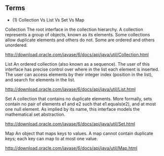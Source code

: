 
Terms
-----

* (1) Collection Vs List Vs Set Vs Map

Collection
The root interface in the collection hierarchy. A collection represents a group of objects, known as its elements. Some collections allow duplicate elements and others do not. Some are ordered and others unordered.

http://download.oracle.com/javase/6/docs/api/java/util/Collection.html

List
An ordered collection (also known as a sequence). The user of this interface has precise control over where in the list each element is inserted. The user can access elements by their integer index (position in the list), and search for elements in the list.

http://download.oracle.com/javase/6/docs/api/java/util/List.html

Set
A collection that contains no duplicate elements. More formally, sets contain no pair of elements e1 and e2 such that e1.equals(e2), and at most one null element. As implied by its name, this interface models the mathematical set abstraction.

http://download.oracle.com/javase/6/docs/api/java/util/Set.html

Map
An object that maps keys to values. A map cannot contain duplicate keys; each key can map to at most one value.

http://download.oracle.com/javase/6/docs/api/java/util/Map.html